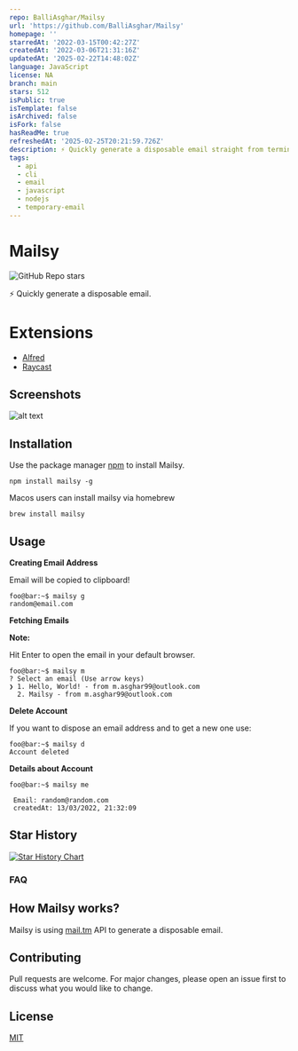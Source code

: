 ```yaml
---
repo: BalliAsghar/Mailsy
url: 'https://github.com/BalliAsghar/Mailsy'
homepage: ''
starredAt: '2022-03-15T00:42:27Z'
createdAt: '2022-03-06T21:31:16Z'
updatedAt: '2025-02-22T14:48:02Z'
language: JavaScript
license: NA
branch: main
stars: 512
isPublic: true
isTemplate: false
isArchived: false
isFork: false
hasReadMe: true
refreshedAt: '2025-02-25T20:21:59.726Z'
description: ⚡️ Quickly generate a disposable email straight from terminal.
tags:
  - api
  - cli
  - email
  - javascript
  - nodejs
  - temporary-email
---
```


# Mailsy

![GitHub Repo stars](https://img.shields.io/github/stars/BalliAsghar/Mailsy?color=ff&style=for-the-badge)

⚡️ Quickly generate a disposable email.

# Extensions

- [Alfred](https://github.com/BalliAsghar/mailsy-alfred)
- [Raycast](https://www.raycast.com/BalliAsghar/mailsy)

## Screenshots

![alt text](https://raw.githubusercontent.com/BalliAsghar/Mailsy/main/screenshot/Mailsy.png)

## Installation

Use the package manager [npm](https://www.npmjs.com/) to install Mailsy.

```console
npm install mailsy -g
```
Macos users can install mailsy via homebrew

```console
brew install mailsy
```

## Usage

**Creating Email Address**

Email will be copied to clipboard!

```console
foo@bar:~$ mailsy g
random@email.com
```

**Fetching Emails**

**Note:**

Hit Enter to open the email in your default browser.

```console
foo@bar:~$ mailsy m
? Select an email (Use arrow keys)
❯ 1. Hello, World! - from m.asghar99@outlook.com
  2. Mailsy - from m.asghar99@outlook.com

```

**Delete Account**

If you want to dispose an email address and to get a new one use:

```console
foo@bar:~$ mailsy d
Account deleted
```

**Details about Account**

```console
foo@bar:~$ mailsy me

 Email: random@random.com
 createdAt: 13/03/2022, 21:32:09

```

## Star History

[![Star History Chart](https://api.star-history.com/svg?repos=BalliAsghar/Mailsy&type=Date)](https://star-history.com/#BalliAsghar/Mailsy&Date)

### FAQ

## How Mailsy works?

Mailsy is using [mail.tm](https://mail.tm/en/) API to generate a disposable email.

## Contributing

Pull requests are welcome. For major changes, please open an issue first to discuss what you would like to change.

## License

[MIT](https://choosealicense.com/licenses/mit/)
